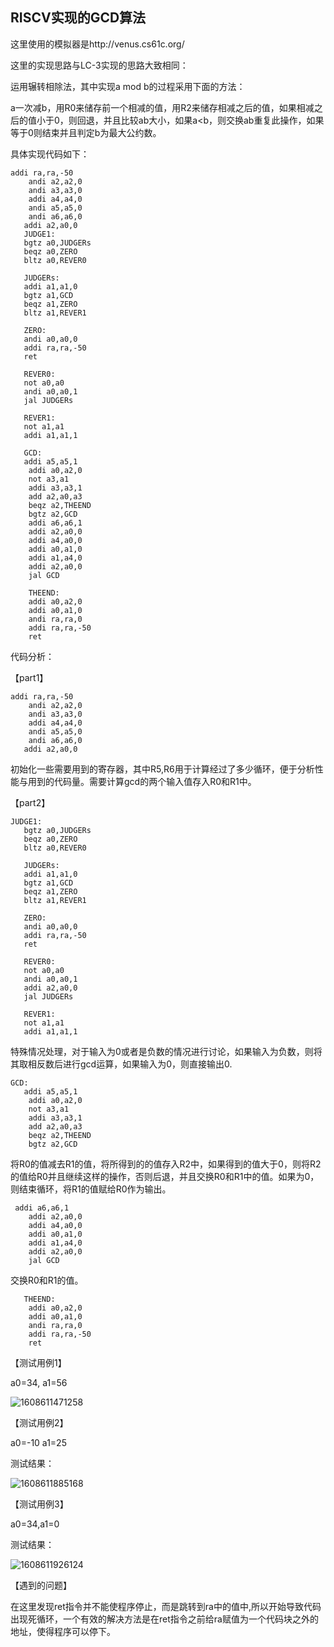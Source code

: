 ## RISCV实现的GCD算法

这里使用的模拟器是http://venus.cs61c.org/

这里的实现思路与LC-3实现的思路大致相同：

运用辗转相除法，其中实现a mod b的过程采用下面的方法：

a一次减b，用R0来储存前一个相减的值，用R2来储存相减之后的值，如果相减之后的值小于0，则回退，并且比较ab大小，如果a<b，则交换ab重复此操作，如果等于0则结束并且判定b为最大公约数。

具体实现代码如下：

```
addi ra,ra,-50
    andi a2,a2,0
    andi a3,a3,0 
    addi a4,a4,0
    andi a5,a5,0
    andi a6,a6,0
   addi a2,a0,0
   JUDGE1:
   bgtz a0,JUDGERs
   beqz a0,ZERO
   bltz a0,REVER0
  
   JUDGERs:
   addi a1,a1,0
   bgtz a1,GCD
   beqz a1,ZERO
   bltz a1,REVER1
   
   ZERO:
   andi a0,a0,0
   addi ra,ra,-50
   ret
   
   REVER0:
   not a0,a0
   andi a0,a0,1
   jal JUDGERs
   
   REVER1:
   not a1,a1
   addi a1,a1,1
   
   GCD: 
   addi a5,a5,1
    addi a0,a2,0
    not a3,a1
    addi a3,a3,1
    add a2,a0,a3
    beqz a2,THEEND
    bgtz a2,GCD
    addi a6,a6,1
    addi a2,a0,0
    addi a4,a0,0
    addi a0,a1,0
    addi a1,a4,0
    addi a2,a0,0
    jal GCD
    
    THEEND:
    addi a0,a2,0
    addi a0,a1,0
    andi ra,ra,0
    addi ra,ra,-50
    ret
```

代码分析：

【part1】

```
addi ra,ra,-50
    andi a2,a2,0
    andi a3,a3,0 
    addi a4,a4,0
    andi a5,a5,0
    andi a6,a6,0
   addi a2,a0,0
```

初始化一些需要用到的寄存器，其中R5,R6用于计算经过了多少循环，便于分析性能与用到的代码量。需要计算gcd的两个输入值存入R0和R1中。

【part2】

```
JUDGE1:
   bgtz a0,JUDGERs
   beqz a0,ZERO
   bltz a0,REVER0
  
   JUDGERs:
   addi a1,a1,0
   bgtz a1,GCD
   beqz a1,ZERO
   bltz a1,REVER1
   
   ZERO:
   andi a0,a0,0
   addi ra,ra,-50
   ret
   
   REVER0:
   not a0,a0
   andi a0,a0,1
   addi a2,a0,0
   jal JUDGERs
   
   REVER1:
   not a1,a1
   addi a1,a1,1
```

特殊情况处理，对于输入为0或者是负数的情况进行讨论，如果输入为负数，则将其取相反数后进行gcd运算，如果输入为0，则直接输出0.

```
GCD: 
   addi a5,a5,1
    addi a0,a2,0
    not a3,a1
    addi a3,a3,1
    add a2,a0,a3
    beqz a2,THEEND
    bgtz a2,GCD
```

将R0的值减去R1的值，将所得到的的值存入R2中，如果得到的值大于0，则将R2的值给R0并且继续这样的操作，否则后退，并且交换R0和R1中的值。如果为0，则结束循环，将R1的值赋给R0作为输出。

```
 addi a6,a6,1
    addi a2,a0,0
    addi a4,a0,0
    addi a0,a1,0
    addi a1,a4,0
    addi a2,a0,0
    jal GCD
```

交换R0和R1的值。

```
   THEEND:
    addi a0,a2,0
    addi a0,a1,0
    andi ra,ra,0
    addi ra,ra,-50
    ret
```

【测试用例1】

a0=34, a1=56

![1608611471258](C:\Users\吴语嫣\AppData\Roaming\Typora\typora-user-images\1608611471258.png)

【测试用例2】

a0=-10 a1=25

测试结果：

![1608611885168](C:\Users\吴语嫣\AppData\Roaming\Typora\typora-user-images\1608611885168.png)

【测试用例3】

a0=34,a1=0

测试结果：

![1608611926124](C:\Users\吴语嫣\AppData\Roaming\Typora\typora-user-images\1608611926124.png)

【遇到的问题】

在这里发现ret指令并不能使程序停止，而是跳转到ra中的值中,所以开始导致代码出现死循环，一个有效的解决方法是在ret指令之前给ra赋值为一个代码块之外的地址，使得程序可以停下。 